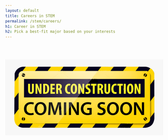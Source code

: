 ```yaml
---
layout: default
title: Careers in STEM
permalink: /stem/careers/
h1: Career in STEM
h2: Pick a best-fit major based on your interests
---
```


<img class="center" src="/images/ComingSoon.png" style="width:600px; padding-top:50px;">
